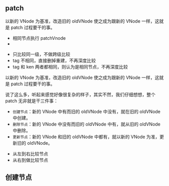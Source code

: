 ## patch

以新的 VNode 为基准，改造旧的 oldVNode 使之成为跟新的 VNode 一样，这就是 patch 过程要干的事。

- 相同节点执行 patchVnode
-

* 只比较同一级，不做跨级比较
* tag 不相同，直接删掉重建，不再深度比较
* tag 和 ken 两者都相同，则认为是相同节点，不再深度比较

以新的 VNode 为基准，改造旧的 oldVNode 使之成为跟新的 VNode 一样，这就是 patch 过程要干的事。

说了这么多，听起来感觉好像很复杂的样子，其实不然，我们仔细想想，整个 patch 无非就是干三件事：

- `创建节点`：新的 VNode 中有而旧的 oldVNode 中没有，就在旧的 oldVNode 中创建。
- `删除节点`：新的 VNode 中没有而旧的 oldVNode 中有，就从旧的 oldVNode 中删除。
- `更新节点`：新的 VNode 和旧的 oldVNode 中都有，就以新的 VNode 为准，更新旧的 oldVNode。

* 从左到右比较节点
* 从右到做比较节点

## 创建节点
